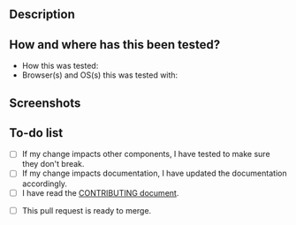 <!-- Summarize your changes in the Title field -->

## Description
<!--
  Note: Before sending a pull request, make sure there's an issue for what you're changing
   - Search for issues: https://github.com/adobe/spectrum-css/issues
   - If there's no issue, file it: https://github.com/adobe/spectrum-css/issues/new/choose
-->
<!-- Describe what you changed and link to the relevant issue(s) (e.g., #000) -->


## How and where has this been tested?

 - How this was tested: <!-- Using steps in issue #000 -->
 - Browser(s) and OS(s) this was tested with: <!-- Chrome 75.0.3770.142 on Win 10 -->

## Screenshots
<!-- If applicable, add screenshots to show what you changed -->


## To-do list
<!-- Put an "x" to indicate you've done each of the following -->
- [ ] If my change impacts other components, I have tested to make sure they don't break.
- [ ] If my change impacts documentation, I have updated the documentation accordingly.
- [ ] I have read the [CONTRIBUTING document](/.github/CONTRIBUTING.md).
<!-- If this pull request isn't ready, add any remaning tasks here -->
- [ ] This pull request is ready to merge.
